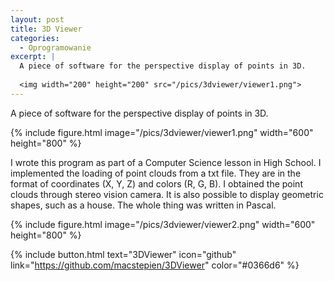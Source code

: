 ```yaml
---
layout: post
title: 3D Viewer
categories:
  - Oprogramowanie
excerpt: |
  A piece of software for the perspective display of points in 3D.
   
  <img width="200" height="200" src="/pics/3dviewer/viewer1.png">
---
```


A piece of software for the perspective display of points in 3D.

{% include figure.html image="/pics/3dviewer/viewer1.png" width="600" height="800" %}

I wrote this program as part of a Computer Science lesson in High School. I implemented the loading of point clouds from a txt file. They are in the format of coordinates (X, Y, Z) and colors (R, G, B). I obtained the point clouds through stereo vision camera. It is also possible to display geometric shapes, such as a house. The whole thing was written in Pascal.

{% include figure.html image="/pics/3dviewer/viewer2.png" width="600" height="800" %}

{% include button.html text="3DViewer" icon="github" link="https://github.com/macstepien/3DViewer" color="#0366d6" %}
